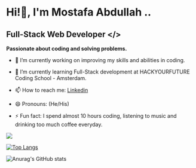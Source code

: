  
# Hi!👋, I'm Mostafa Abdullah ..

## Full-Stack Web Developer </>
**Passionate about coding and solving problems.**


<!--
**MostafaAbdullah29/MostafaAbdullah29** is a ✨ _special_ ✨ repository because its `README.md` (this file) appears on your GitHub profile.

Here are some ideas to get you started:
-->

- 🔭 I’m currently working on improving my skills and abilities in coding.

- 🌱 I’m currently learning Full-Stack development at HACKYOURFUTURE Coding School - Amsterdam.

<!--
- 👯 I’m looking to collaborate on ...
- 🤔 I’m looking for help with JavaScirpt.
- 💬 Ask me about ...
-->
- 📫 How to reach me: [Linkedin](https://bit.ly/linkedinMostafaAbdullah)


- 😄 Pronouns: (He/His)

- ⚡ Fun fact: I spend almost 10 hours coding, listening to music and drinking too much coffee everyday.


![](https://img.shields.io/badge/Skills_-React.js_|_Nodejs_|_JavaScript_|_CSS_|_HTML_|_Git-informational?style=flat&logo=<LOGO_NAME>&logoColor=white&color=2bbc8a)

<!--
![Anurag's GitHub stats](https://github-readme-stats.vercel.app/api?username=mostafaabdullah29&show_icons=true)

![Anurag's GitHub stats](https://github-readme-stats.vercel.app/api?username=mostafaabdullah29&show_icons=true&theme=radical)

[![Anurag's GitHub stats](https://github-readme-stats.vercel.app/api?username=mostafaabdullah29)](https://github.com/mostafaabdullah29/github-readme-stats)

[![Top Langs](https://github-readme-stats.vercel.app/api/top-langs/?username=mostafaabdullah29)](https://github.com/mostafaabdullah29/github-readme-stats) 
-->

[![Top Langs](https://github-readme-stats.vercel.app/api/top-langs/?username=mostafaabdullah29&layout=compact)](https://github.com/mostafaabdullah29/github-readme-stats)

![Anurag's GitHub stats](https://github-readme-stats.vercel.app/api?username=mostafaabdullah29&count_private=true&show_icons=true)

